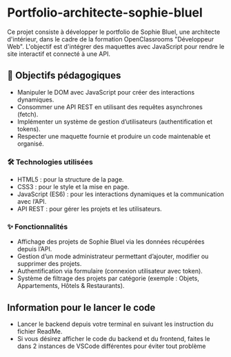 # Portfolio-architecte-sophie-bluel

Ce projet consiste à développer le portfolio de Sophie Bluel, une architecte d'intérieur, dans le cadre de la formation OpenClassrooms "Développeur Web". L'objectif est d'intégrer des maquettes avec JavaScript pour rendre le site interactif et connecté à une API.

## 📖 Objectifs pédagogiques
- Manipuler le DOM avec JavaScript pour créer des interactions dynamiques.
- Consommer une API REST en utilisant des requêtes asynchrones (fetch).
- Implémenter un système de gestion d’utilisateurs (authentification et tokens).
- Respecter une maquette fournie et produire un code maintenable et organisé.

### 🛠️ Technologies utilisées
- HTML5 : pour la structure de la page.
- CSS3 : pour le style et la mise en page.
- JavaScript (ES6) : pour les interactions dynamiques et la communication avec l’API.
- API REST : pour gérer les projets et les utilisateurs.

### ✨ Fonctionnalités
- Affichage des projets de Sophie Bluel via les données récupérées depuis l’API.
- Gestion d’un mode administrateur permettant d’ajouter, modifier ou supprimer des projets.
- Authentification via formulaire (connexion utilisateur avec token).
- Système de filtrage des projets par catégorie (exemple : Objets, Appartements, Hôtels & Restaurants).

## Information pour le lancer le code

 - Lancer le backend depuis votre terminal en suivant les instruction du fichier ReadMe.
 - Si vous désirez afficher le code du backend et du frontend, faites le dans 2 instances de VSCode différentes pour éviter tout problème
